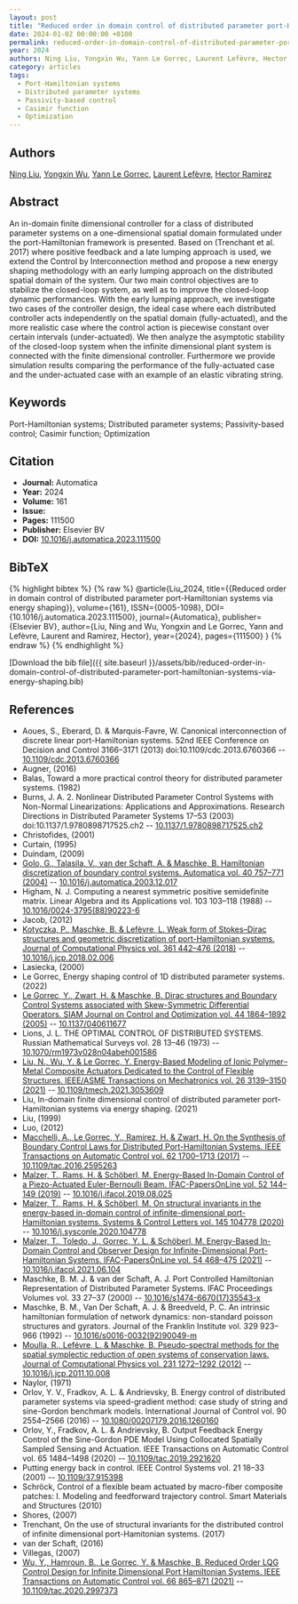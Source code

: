 ```yaml
---
layout: post
title: "Reduced order in domain control of distributed parameter port-Hamiltonian systems via energy shaping"
date: 2024-01-02 00:00:00 +0100
permalink: reduced-order-in-domain-control-of-distributed-parameter-port-hamiltonian-systems-via-energy-shaping
year: 2024
authors: Ning Liu, Yongxin Wu, Yann Le Gorrec, Laurent Lefèvre, Hector Ramirez
category: articles
tags:
  - Port-Hamiltonian systems
  - Distributed parameter systems
  - Passivity-based control
  - Casimir function
  - Optimization
---
```

 
## Authors
[Ning Liu](authors/ning-liu), [Yongxin Wu](authors/yongxin-wu), [Yann Le Gorrec](authors/yann-le-gorrec), [Laurent Lefèvre](authors/laurent-lefevre), [Hector Ramirez](authors/hector-ramirez)
 
## Abstract
An in-domain finite dimensional controller for a class of distributed parameter systems on a one-dimensional spatial domain formulated under the port-Hamiltonian framework is presented. Based on (Trenchant et al. 2017) where positive feedback and a late lumping approach is used, we extend the Control by Interconnection method and propose a new energy shaping methodology with an early lumping approach on the distributed spatial domain of the system. Our two main control objectives are to stabilize the closed-loop system, as well as to improve the closed-loop dynamic performances. With the early lumping approach, we investigate two cases of the controller design, the ideal case where each distributed controller acts independently on the spatial domain (fully-actuated), and the more realistic case where the control action is piecewise constant over certain intervals (under-actuated). We then analyze the asymptotic stability of the closed-loop system when the infinite dimensional plant system is connected with the finite dimensional controller. Furthermore we provide simulation results comparing the performance of the fully-actuated case and the under-actuated case with an example of an elastic vibrating string.
 
## Keywords
Port-Hamiltonian systems; Distributed parameter systems; Passivity-based control; Casimir function; Optimization
 
## Citation
- **Journal:** Automatica
- **Year:** 2024
- **Volume:** 161
- **Issue:** 
- **Pages:** 111500
- **Publisher:** Elsevier BV
- **DOI:** [10.1016/j.automatica.2023.111500](https://doi.org/10.1016/j.automatica.2023.111500)
 
## BibTeX
{% highlight bibtex %}
{% raw %}
@article{Liu_2024,
  title={{Reduced order in domain control of distributed parameter port-Hamiltonian systems via energy shaping}},
  volume={161},
  ISSN={0005-1098},
  DOI={10.1016/j.automatica.2023.111500},
  journal={Automatica},
  publisher={Elsevier BV},
  author={Liu, Ning and Wu, Yongxin and Le Gorrec, Yann and Lefèvre, Laurent and Ramirez, Hector},
  year={2024},
  pages={111500}
}
{% endraw %}
{% endhighlight %}
 
[Download the bib file]({{ site.baseurl }}/assets/bib/reduced-order-in-domain-control-of-distributed-parameter-port-hamiltonian-systems-via-energy-shaping.bib)
 
## References
- Aoues, S., Eberard, D. & Marquis-Favre, W. Canonical interconnection of discrete linear port-Hamiltonian systems. 52nd IEEE Conference on Decision and Control 3166–3171 (2013) doi:10.1109/cdc.2013.6760366 -- [10.1109/cdc.2013.6760366](https://doi.org/10.1109/cdc.2013.6760366)
- Augner, (2016)
- Balas, Toward a more practical control theory for distributed parameter systems. (1982)
- Burns, J. A. 2. Nonlinear Distributed Parameter Control Systems with Non-Normal Linearizations: Applications and Approximations. Research Directions in Distributed Parameter Systems 17–53 (2003) doi:10.1137/1.9780898717525.ch2 -- [10.1137/1.9780898717525.ch2](https://doi.org/10.1137/1.9780898717525.ch2)
- Christofides, (2001)
- Curtain, (1995)
- Duindam, (2009)
- [Golo, G., Talasila, V., van der Schaft, A. & Maschke, B. Hamiltonian discretization of boundary control systems. Automatica vol. 40 757–771 (2004)](hamiltonian-discretization-of-boundary-control-systems) -- [10.1016/j.automatica.2003.12.017](https://doi.org/10.1016/j.automatica.2003.12.017)
- Higham, N. J. Computing a nearest symmetric positive semidefinite matrix. Linear Algebra and its Applications vol. 103 103–118 (1988) -- [10.1016/0024-3795(88)90223-6](https://doi.org/10.1016/0024-3795(88)90223-6)
- Jacob, (2012)
- [Kotyczka, P., Maschke, B. & Lefèvre, L. Weak form of Stokes–Dirac structures and geometric discretization of port-Hamiltonian systems. Journal of Computational Physics vol. 361 442–476 (2018)](weak-form-of-stokes-dirac-structures-and-geometric-discretization-of-port-hamiltonian-systems) -- [10.1016/j.jcp.2018.02.006](https://doi.org/10.1016/j.jcp.2018.02.006)
- Lasiecka, (2000)
- Le Gorrec, Energy shaping control of 1D distributed parameter systems. (2022)
- [Le Gorrec, Y., Zwart, H. & Maschke, B. Dirac structures and Boundary Control Systems associated with Skew-Symmetric Differential Operators. SIAM Journal on Control and Optimization vol. 44 1864–1892 (2005)](dirac-structures-and-boundary-control-systems-associated-with-skew-symmetric-differential-operators) -- [10.1137/040611677](https://doi.org/10.1137/040611677)
- Lions, J. L. THE OPTIMAL CONTROL OF DISTRIBUTED SYSTEMS. Russian Mathematical Surveys vol. 28 13–46 (1973) -- [10.1070/rm1973v028n04abeh001586](https://doi.org/10.1070/rm1973v028n04abeh001586)
- [Liu, N., Wu, Y. & Le Gorrec, Y. Energy-Based Modeling of Ionic Polymer–Metal Composite Actuators Dedicated to the Control of Flexible Structures. IEEE/ASME Transactions on Mechatronics vol. 26 3139–3150 (2021)](energy-based-modeling-of-ionic-polymer-metal-composite-actuators-dedicated-to-the-control-of-flexible-structures) -- [10.1109/tmech.2021.3053609](https://doi.org/10.1109/tmech.2021.3053609)
- Liu, In-domain finite dimensional control of distributed parameter port-Hamiltonian systems via energy shaping. (2021)
- Liu, (1999)
- Luo, (2012)
- [Macchelli, A., Le Gorrec, Y., Ramirez, H. & Zwart, H. On the Synthesis of Boundary Control Laws for Distributed Port-Hamiltonian Systems. IEEE Transactions on Automatic Control vol. 62 1700–1713 (2017)](on-the-synthesis-of-boundary-control-laws-for-distributed-port-hamiltonian-systems) -- [10.1109/tac.2016.2595263](https://doi.org/10.1109/tac.2016.2595263)
- [Malzer, T., Rams, H. & Schöberl, M. Energy-Based In-Domain Control of a Piezo-Actuated Euler-Bernoulli Beam. IFAC-PapersOnLine vol. 52 144–149 (2019)](energy-based-in-domain-control-of-a-piezo-actuated-euler-bernoulli-beam) -- [10.1016/j.ifacol.2019.08.025](https://doi.org/10.1016/j.ifacol.2019.08.025)
- [Malzer, T., Rams, H. & Schöberl, M. On structural invariants in the energy-based in-domain control of infinite-dimensional port-Hamiltonian systems. Systems &amp; Control Letters vol. 145 104778 (2020)](on-structural-invariants-in-the-energy-based-in-domain-control-of-infinite-dimensional-port-hamiltonian-systems) -- [10.1016/j.sysconle.2020.104778](https://doi.org/10.1016/j.sysconle.2020.104778)
- [Malzer, T., Toledo, J., Gorrec, Y. L. & Schöberl, M. Energy-Based In-Domain Control and Observer Design for Infinite-Dimensional Port-Hamiltonian Systems. IFAC-PapersOnLine vol. 54 468–475 (2021)](energy-based-in-domain-control-and-observer-design-for-infinite-dimensional-port-hamiltonian-systems) -- [10.1016/j.ifacol.2021.06.104](https://doi.org/10.1016/j.ifacol.2021.06.104)
- Maschke, B. M. J. & van der Schaft, A. J. Port Controlled Hamiltonian Representation of Distributed Parameter Systems. IFAC Proceedings Volumes vol. 33 27–37 (2000) -- [10.1016/s1474-6670(17)35543-x](https://doi.org/10.1016/s1474-6670(17)35543-x)
- Maschke, B. M., Van Der Schaft, A. J. & Breedveld, P. C. An intrinsic hamiltonian formulation of network dynamics: non-standard poisson structures and gyrators. Journal of the Franklin Institute vol. 329 923–966 (1992) -- [10.1016/s0016-0032(92)90049-m](https://doi.org/10.1016/s0016-0032(92)90049-m)
- [Moulla, R., Lefévre, L. & Maschke, B. Pseudo-spectral methods for the spatial symplectic reduction of open systems of conservation laws. Journal of Computational Physics vol. 231 1272–1292 (2012)](pseudo-spectral-methods-for-the-spatial-symplectic-reduction-of-open-systems-of-conservation-laws) -- [10.1016/j.jcp.2011.10.008](https://doi.org/10.1016/j.jcp.2011.10.008)
- Naylor, (1971)
- Orlov, Y. V., Fradkov, A. L. & Andrievsky, B. Energy control of distributed parameter systems via speed-gradient method: case study of string and sine-Gordon benchmark models. International Journal of Control vol. 90 2554–2566 (2016) -- [10.1080/00207179.2016.1260160](https://doi.org/10.1080/00207179.2016.1260160)
- Orlov, Y., Fradkov, A. L. & Andrievsky, B. Output Feedback Energy Control of the Sine-Gordon PDE Model Using Collocated Spatially Sampled Sensing and Actuation. IEEE Transactions on Automatic Control vol. 65 1484–1498 (2020) -- [10.1109/tac.2019.2921620](https://doi.org/10.1109/tac.2019.2921620)
- Putting energy back in control. IEEE Control Systems vol. 21 18–33 (2001) -- [10.1109/37.915398](https://doi.org/10.1109/37.915398)
- Schröck, Control of a flexible beam actuated by macro-fiber composite patches: I. Modeling and feedforward trajectory control. Smart Materials and Structures (2010)
- Shores, (2007)
- Trenchant, On the use of structural invariants for the distributed control of infinite dimensional port-Hamitonian systems. (2017)
- van der Schaft, (2016)
- Villegas, (2007)
- [Wu, Y., Hamroun, B., Le Gorrec, Y. & Maschke, B. Reduced Order LQG Control Design for Infinite Dimensional Port Hamiltonian Systems. IEEE Transactions on Automatic Control vol. 66 865–871 (2021)](reduced-order-lqg-control-design-for-infinite-dimensional-port-hamiltonian-systems) -- [10.1109/tac.2020.2997373](https://doi.org/10.1109/tac.2020.2997373)

